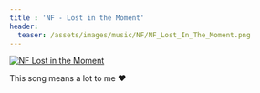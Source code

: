 ```yaml
---
title : 'NF - Lost in the Moment'
header:
  teaser: /assets/images/music/NF/NF_Lost_In_The_Moment.png
---
```


[![NF Lost in the Moment](https://img.youtube.com/vi/jMgE61PjKKw/0.jpg)](https://www.youtube.com/watch?v=jMgE61PjKKw)

This song means a lot to me :heart:
